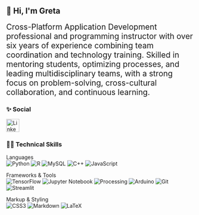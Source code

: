## 👋 Hi, I'm Greta
<div style='font-size:1.5em'>
Cross-Platform Application Development professional and programming instructor with over six years of experience combining team coordination and technology training. Skilled in mentoring students, optimizing processes, and leading multidisciplinary teams, with a strong focus on problem-solving, cross-cultural collaboration, and continuous learning.
</div>

### ✨ Social
<div align='left' style="display: flex; justify-content: space-between;">
	<a href='https://www.linkedin.com/in/greta-garcia-hernandez-149168106/'>
		<img src='https://upload.wikimedia.org/wikipedia/commons/thumb/c/ce/Linkedin_circle.svg/1024px-Linkedin_circle.svg.png' alt='Linkedin' width="35" height="35">
	</a>
</div>

### 👨‍💻 Technical Skills

Languages <br>
![Python](https://img.shields.io/badge/Python-555555?style=flat&logo=python&logoColor=4081B4)
![R](https://img.shields.io/badge/R-555555?style=flat&logo=R&logoColor=3B86D4)
![MySQL](https://img.shields.io/badge/MySQL-555555?style=flat&logo=MySQL&logoColor=f7A015)
![C++](https://img.shields.io/badge/C++-555555?style=flat&logo=C%2B%2B&logoColor=3B86D4)
![JavaScript](https://img.shields.io/badge/JavaScript-555555?style=flat&logo=JavaScript&logoColor=FEEF00)

Frameworks & Tools <br>
![TensorFlow](https://img.shields.io/badge/-TensorFlow-555555?&logo=TensorFlow)
![Jupyter Notebook](https://img.shields.io/badge/Jupyter-555555?style=flat&logo=jupyter)
![Processing](https://img.shields.io/badge/Processing-555555?style=flat&logo=processing)
![Arduino](https://img.shields.io/badge/Arduino-555555?style=flat&logo=arduino)
![Git](https://img.shields.io/badge/Git-555555?style=flat&logo=git&logoColor=F05032)
![Streamlit](https://img.shields.io/badge/Streamlit-555555?style=flat&logo=streamlit)

Markup & Styling <br>
![CSS3](https://img.shields.io/badge/CSS3-555555?style=flat&logo=css3&logoColor=3B86D4)
![Markdown](https://img.shields.io/badge/Markdown-555555?style=flat&logo=markdown)
![LaTeX](https://img.shields.io/badge/LaTeX-555555?style=flat&logo=latex&logoColor=54D5D3)

